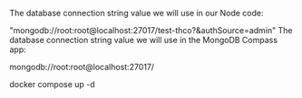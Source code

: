 The database connection string value we will use in our Node code:

"mongodb://root:root@localhost:27017/test-thco?&authSource=admin"
The database connection string value we will use in the MongoDB Compass app:

mongodb://root:root@localhost:27017/

docker compose up -d 

